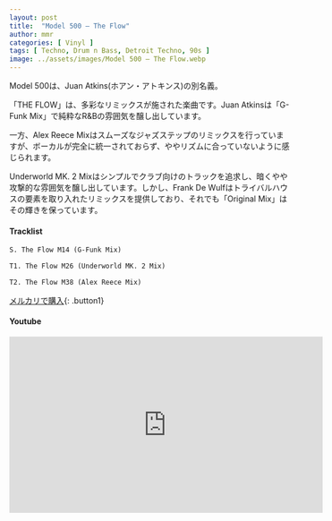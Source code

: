 ```yaml
---
layout: post
title:  "Model 500 – The Flow"
author: mmr
categories: [ Vinyl ]
tags: [ Techno, Drum n Bass, Detroit Techno, 90s ]
image: ../assets/images/Model 500 – The Flow.webp
---
```


Model 500は、Juan Atkins(ホアン・アトキンス)の別名義。

「THE FLOW」は、多彩なリミックスが施された楽曲です。Juan Atkinsは「G-Funk Mix」で純粋なR&Bの雰囲気を醸し出しています。

一方、Alex Reece Mixはスムーズなジャズステップのリミックスを行っていますが、ボーカルが完全に統一されておらず、ややリズムに合っていないように感じられます。

Underworld MK. 2 Mixはシンプルでクラブ向けのトラックを追求し、暗くやや攻撃的な雰囲気を醸し出しています。しかし、Frank De Wulfはトライバルハウスの要素を取り入れたリミックスを提供しており、それでも「Original Mix」はその輝きを保っています。

#### Tracklist
```md
S. The Flow M14 (G-Funk Mix)

T1. The Flow M26 (Underworld MK. 2 Mix)

T2. The Flow M38 (Alex Reece Mix)
```

[メルカリで購入](https://jp.mercari.com/item/m38778885235?afid=6142608987){: .button1}

#### Youtube
<iframe width="560" height="315" src="https://www.youtube.com/embed/fXYqhFz5bxY?si=EYvbZlFp-nUzOwSO" title="YouTube video player" frameborder="0" allow="accelerometer; autoplay; clipboard-write; encrypted-media; gyroscope; picture-in-picture; web-share" referrerpolicy="strict-origin-when-cross-origin" allowfullscreen></iframe>